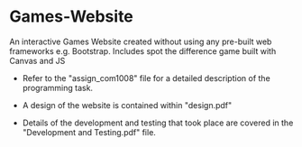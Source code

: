 # Games-Website
An interactive Games Website created without using any pre-built web frameworks e.g. Bootstrap. Includes spot the difference game built with Canvas and JS

- Refer to the "assign_com1008" file for a detailed description of the programming task.

- A design of the website is contained within "design.pdf"

- Details of the development and testing that took place are covered in the "Development and Testing.pdf" file.
